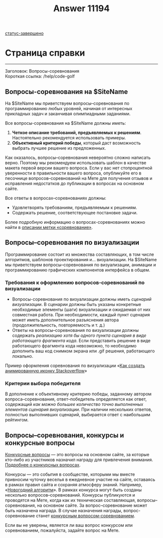 ﻿---
title: "Answer 11194"
se.owner.user_id: 6
se.owner.display_name: "Nicolas Chabanovsky"
se.owner.link: "https://ru.meta.stackoverflow.com/users/6/nicolas-chabanovsky"
se.answer_id: 11194
se.question_id: 11193
se.post_type: answer
se.is_accepted: False
---
<p><a href="/questions/tagged/%d1%81%d1%82%d0%b0%d1%82%d1%83%d1%81-%d0%b7%d0%b0%d0%b2%d0%b5%d1%80%d1%88%d0%b5%d0%bd%d0%be" class="post-tag moderator-tag" title="показать вопросы с меткой [статус-завершено]" rel="tag">статус-завершено</a></p>
<h1>Страница справки</h1>
<hr />
<p>Заголовок: Вопросы-соревнования<br />
Короткая ссылка: /help/code-golf</p>
<h2>Вопросы-соревнования на $SiteName</h2>
<p>На $SiteName мы приветствуем вопросы–соревнования по программированию любых уровней, начиная от интересных прикладных задач и заканчивая олимпиадными заданиями.</p>
<p>Все вопросы-соревнования на $SiteName должны иметь:</p>
<ol>
<li><strong>Четкое описание требований, предъявляемых к решениям</strong>. Настоятельно рекомендуется использовать примеры.</li>
<li><strong>Объективный критерий победы</strong>, который даст возможность выбрать лучшее решение из предложенных.</li>
</ol>
<p>Как оказалось, вопросы–соревнования невероятно сложно написать верно. Поэтому мы рекомендуем использовать шаблон в качестве макета первой версии вашего вопроса. Если у вас нет стопроцентной уверенности в правильности вашего вопроса, опубликуйте его в песочнице вопросов–соревнований на Мете для получения отзывов и исправления недостатков до публикации в вопросах на основном сайте.</p>
<p>Все ответы в вопросах–соревнованиях должны:</p>
<ul>
<li>Удовлетворять требованиям, предъявляемым к решениям.</li>
<li>Содержать решение, соответствующее постановке задачи.</li>
</ul>
<p>Более подробную информацию о вопросах-соревнованиях можно найти в <a href="https://ru.stackoverflow.com/questions/tagged/%d1%81%d0%be%d1%80%d0%b5%d0%b2%d0%bd%d0%be%d0%b2%d0%b0%d0%bd%d0%b8%d0%b5/info">описании метки «соревнование»</a>.</p>
<h2>Вопросы–соревнования по визуализации</h2>
<p>Программирование состоит из множества составляющих, в том числе алгоритмов, шаблонов проектирования и… визуализации. На $SiteName мы приветствуем вопросы–соревнования по визуализации, анимации и программированию графических компонентов интерфейса в общем.</p>
<h3>Требования к оформлению вопросов-соревнований по визуализации</h3>
<ul>
<li>Вопросы-соревнования по визуализации должны иметь <em>сценарий визуализации</em>. В сценарии должны быть указаны конкретные необходимые элементы (шаги) визуализации и ожидаемая от них совместная работа. При необходимости, каждый пункт сценария может иметь дополнительное разъяснения автора (продолжительность, повторяемость и т. д.)</li>
<li>Ответы на вопросы–соревнования по визуализации должны содержать <em>реализацию хотя бы одного пункта сценария в виде работающего фрагмента кода</em>. Если представить решение в виде работающего фрагмента кода невозможно, то необходимо дополнить ваш код снимком экрана или .gif решения, работающего локально.</li>
</ul>
<p>Пример оформления соревнования по визуализации «<a href="https://ru.stackoverflow.com/q/1085360/28748">Как создать анимированную иконку Stackoverflow</a>»</p>
<h3>Критерии выбора победителя</h3>
<p>В дополнение к объективному критерию победы, заданному автором вопроса–соревнования, ответ–победитель определяется как ответ, содержащий <em>как можно большее количество точно выполненных элементов сценария визуализации</em>. При наличии нескольких ответов, полностью выполнивших сценарий, выбирается ответ с наибольшим рейтингом.</p>
<h2>Вопросы–соревнования, конкурсы и конкурсные вопросы</h2>
<p><a href="https://ru.stackoverflow.com/?tab=bounties">Конкурсные вопросы</a> — это вопросы на основном сайте, за которые кто–либо из участников назначил награду для привлечения внимания. <a href="https://ru.stackoverflow.com/help/bounty">Подробнее о конкурсных вопросах</a>.</p>
<p>Конкурсы — это события в сообществе, которыми мы вместе привносим чуточку веселья в ежедневное участие на сайте, оставаясь в рамках правил сайта и сохраняя атмосферу знаний. Например, «<a href="https://ru.meta.stackoverflow.com/q/2235/6">Новогодний алгоритм</a>». В рамках конкурса могут быть созданы несколько вопросов–соревнований. Конкурсы публикуются и проводятся на Мете, когда как их техническая составляющая, вопросы–соревнования, на основном сайте. За вопрос–соревнование может быть назначена награда. В случае назначения награды, вопрос-соревнование станет <a href="https://ru.stackoverflow.com/questions?tab=Bounties">конкурсным вопросом-соревнованием</a>.</p>
<p>Если вы не уверены, является ли ваш вопрос конкурсом или соревнованием, пожалуйста, задайте вопрос на Мете.</p>
